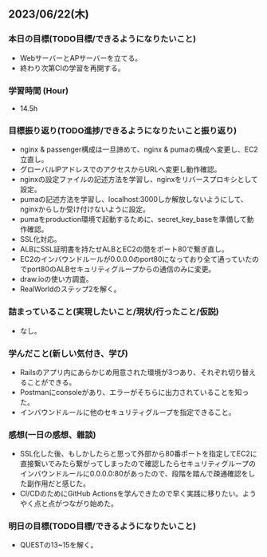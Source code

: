 ## 2023/06/22(木)

### 本日の目標(TODO目標/できるようになりたいこと)

- WebサーバーとAPサーバーを立てる。
- 終わり次第CIの学習を再開する。

### 学習時間 (Hour)

- 14.5h

### 目標振り返り(TODO進捗/できるようになりたいこと振り返り)

- nginx & passenger構成は一旦諦めて、nginx & pumaの構成へ変更し、EC2立直し。
- グローバルIPアドレスでのアクセスからURLへ変更し動作確認。
- nginxの設定ファイルの記述方法を学習し、nginxをリバースプロキシとして設定。
- pumaの記述方法を学習し、localhost:3000しか解放しないようにして、nginxからしか受け付けないように設定。
- pumaをproduction環境で起動するために、secret_key_baseを準備して動作確認。
- SSL化対応。
- ALBにSSL証明書を持たせALBとEC2の間をポート80で繋ぎ直し。
- EC2のインバウンドルールが0.0.0.0のport80になっており全て通っていたのでport80のALBセキュリティグループからの通信のみに変更。
- draw.ioの使い方調査。
- RealWorldのステップ2を解く。

### 詰まっていること(実現したいこと/現状/行ったこと/仮説)

- なし。

### 学んだこと(新しい気付き、学び)

- Railsのアプリ内にあらかじめ用意された環境が3つあり、それぞれ切り替えることができる。
- Postmanにconsoleがあり、エラーがそちらに出力されていることを知った。
- インバウンドルールに他のセキュリティグループを指定できること。

### 感想(一日の感想、雜談)

- SSL化した後、もしかしたらと思って外部から80番ポートを指定してEC2に直接繋いでみたら繋がってしまったので確認したらセキュリティグループのインバウンドルールに0.0.0.0:80があったので、段階を踏んで疎通確認をした副作用だと感じた。
- CI/CDのためにGitHub Actionsを学んできたので早く実践に移りたい。ようやく点と点がつながり始めた。

### 明日の目標(TODO目標/できるようになりたいこと)

- QUESTの13~15を解く。
